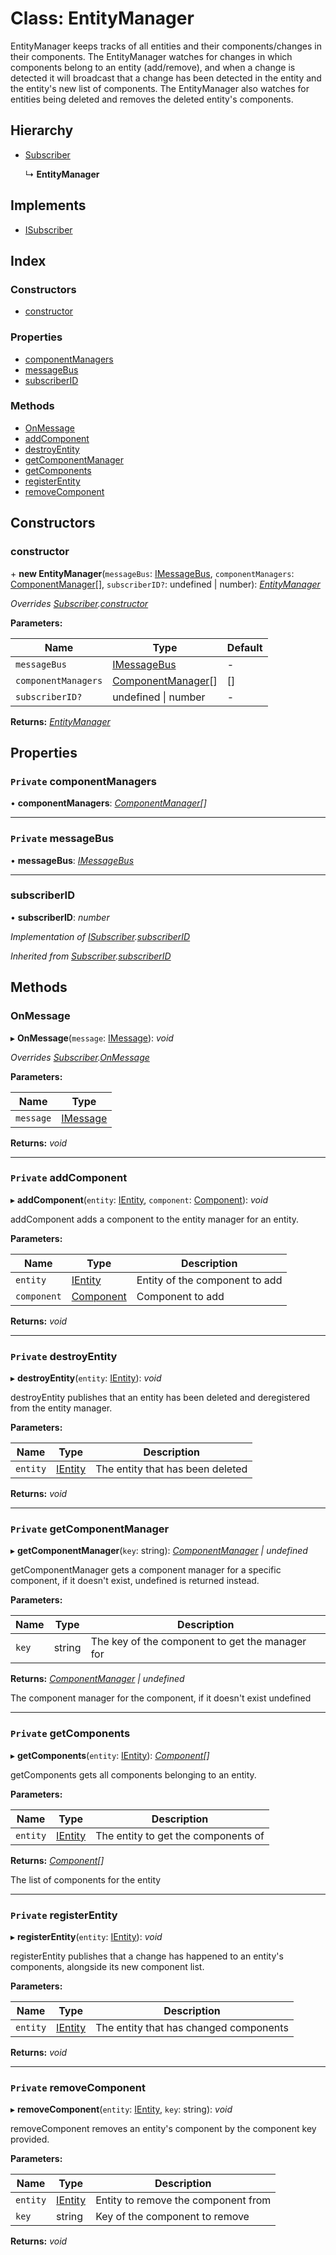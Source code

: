 
# Class: EntityManager

EntityManager keeps tracks of all entities and their components/changes in their components.
The EntityManager watches for changes in which components belong to an entity (add/remove), and
when a change is detected it will broadcast that a change has been detected in the entity and the
entity's new list of components.
The EntityManager also watches for entities being deleted and removes the deleted entity's
components.

## Hierarchy

* [Subscriber](_message_subscriber_.subscriber.md)

  ↳ **EntityManager**

## Implements

* [ISubscriber](../interfaces/_message_isubscriber_.isubscriber.md)

## Index

### Constructors

* [constructor](_entity_entity_manager_.entitymanager.md#constructor)

### Properties

* [componentManagers](_entity_entity_manager_.entitymanager.md#private-componentmanagers)
* [messageBus](_entity_entity_manager_.entitymanager.md#private-messagebus)
* [subscriberID](_entity_entity_manager_.entitymanager.md#subscriberid)

### Methods

* [OnMessage](_entity_entity_manager_.entitymanager.md#onmessage)
* [addComponent](_entity_entity_manager_.entitymanager.md#private-addcomponent)
* [destroyEntity](_entity_entity_manager_.entitymanager.md#private-destroyentity)
* [getComponentManager](_entity_entity_manager_.entitymanager.md#private-getcomponentmanager)
* [getComponents](_entity_entity_manager_.entitymanager.md#private-getcomponents)
* [registerEntity](_entity_entity_manager_.entitymanager.md#private-registerentity)
* [removeComponent](_entity_entity_manager_.entitymanager.md#private-removecomponent)

## Constructors

###  constructor

\+ **new EntityManager**(`messageBus`: [IMessageBus](../interfaces/_message_imessage_bus_.imessagebus.md), `componentManagers`: [ComponentManager](_component_component_manager_.componentmanager.md)[], `subscriberID?`: undefined | number): *[EntityManager](_entity_entity_manager_.entitymanager.md)*

*Overrides [Subscriber](_message_subscriber_.subscriber.md).[constructor](_message_subscriber_.subscriber.md#constructor)*

**Parameters:**

Name | Type | Default |
------ | ------ | ------ |
`messageBus` | [IMessageBus](../interfaces/_message_imessage_bus_.imessagebus.md) | - |
`componentManagers` | [ComponentManager](_component_component_manager_.componentmanager.md)[] | [] |
`subscriberID?` | undefined &#124; number | - |

**Returns:** *[EntityManager](_entity_entity_manager_.entitymanager.md)*

## Properties

### `Private` componentManagers

• **componentManagers**: *[ComponentManager](_component_component_manager_.componentmanager.md)[]*

___

### `Private` messageBus

• **messageBus**: *[IMessageBus](../interfaces/_message_imessage_bus_.imessagebus.md)*

___

###  subscriberID

• **subscriberID**: *number*

*Implementation of [ISubscriber](../interfaces/_message_isubscriber_.isubscriber.md).[subscriberID](../interfaces/_message_isubscriber_.isubscriber.md#subscriberid)*

*Inherited from [Subscriber](_message_subscriber_.subscriber.md).[subscriberID](_message_subscriber_.subscriber.md#subscriberid)*

## Methods

###  OnMessage

▸ **OnMessage**(`message`: [IMessage](../interfaces/_message_imessage_.imessage.md)): *void*

*Overrides [Subscriber](_message_subscriber_.subscriber.md).[OnMessage](_message_subscriber_.subscriber.md#abstract-onmessage)*

**Parameters:**

Name | Type |
------ | ------ |
`message` | [IMessage](../interfaces/_message_imessage_.imessage.md) |

**Returns:** *void*

___

### `Private` addComponent

▸ **addComponent**(`entity`: [IEntity](../interfaces/_entity_ientity_.ientity.md), `component`: [Component](_component_component_.component.md)): *void*

addComponent adds a component to the entity manager for an entity.

**Parameters:**

Name | Type | Description |
------ | ------ | ------ |
`entity` | [IEntity](../interfaces/_entity_ientity_.ientity.md) | Entity of the component to add |
`component` | [Component](_component_component_.component.md) | Component to add  |

**Returns:** *void*

___

### `Private` destroyEntity

▸ **destroyEntity**(`entity`: [IEntity](../interfaces/_entity_ientity_.ientity.md)): *void*

destroyEntity publishes that an entity has been deleted and deregistered from the entity manager.

**Parameters:**

Name | Type | Description |
------ | ------ | ------ |
`entity` | [IEntity](../interfaces/_entity_ientity_.ientity.md) | The entity that has been deleted  |

**Returns:** *void*

___

### `Private` getComponentManager

▸ **getComponentManager**(`key`: string): *[ComponentManager](_component_component_manager_.componentmanager.md) | undefined*

getComponentManager gets a component manager for a specific component, if it doesn't exist,
undefined is returned instead.

**Parameters:**

Name | Type | Description |
------ | ------ | ------ |
`key` | string | The key of the component to get the manager for |

**Returns:** *[ComponentManager](_component_component_manager_.componentmanager.md) | undefined*

The component manager for the component, if it doesn't exist undefined

___

### `Private` getComponents

▸ **getComponents**(`entity`: [IEntity](../interfaces/_entity_ientity_.ientity.md)): *[Component](_component_component_.component.md)[]*

getComponents gets all components belonging to an entity.

**Parameters:**

Name | Type | Description |
------ | ------ | ------ |
`entity` | [IEntity](../interfaces/_entity_ientity_.ientity.md) | The entity to get the components of |

**Returns:** *[Component](_component_component_.component.md)[]*

The list of components for the entity

___

### `Private` registerEntity

▸ **registerEntity**(`entity`: [IEntity](../interfaces/_entity_ientity_.ientity.md)): *void*

registerEntity publishes that a change has happened to an entity's components, alongside its new
component list.

**Parameters:**

Name | Type | Description |
------ | ------ | ------ |
`entity` | [IEntity](../interfaces/_entity_ientity_.ientity.md) | The entity that has changed components  |

**Returns:** *void*

___

### `Private` removeComponent

▸ **removeComponent**(`entity`: [IEntity](../interfaces/_entity_ientity_.ientity.md), `key`: string): *void*

removeComponent removes an entity's component by the component key provided.

**Parameters:**

Name | Type | Description |
------ | ------ | ------ |
`entity` | [IEntity](../interfaces/_entity_ientity_.ientity.md) | Entity to remove the component from |
`key` | string | Key of the component to remove  |

**Returns:** *void*

